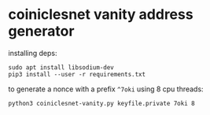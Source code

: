 # coiniclesnet vanity address generator

installing deps:

    sudo apt install libsodium-dev
    pip3 install --user -r requirements.txt

to generate a nonce with a prefix `^7oki` using 8 cpu threads:

    python3 coiniclesnet-vanity.py keyfile.private 7oki 8
